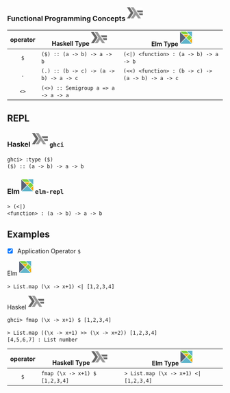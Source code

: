 


### Functional Programming Concepts <sup><img src="../images/602px-Haskell-Logo.svg.png" width=37 height=26><img></sup>

|  operator   |   Haskell Type <sup><img src="../images/602px-Haskell-Logo.svg.png" width=37 height=26><img></sup>   |  Elm Type <sup><img src="../images/elm-logo.png" width=28px height=28px><img></sup> |
|:-----------:|-------------------------------------------------------|------------|
| `$`         |  `($) :: (a -> b) -> a -> b`                          | `(<\|) <function> : (a -> b) -> a -> b` |
| `.`         |  `(.) :: (b -> c) -> (a -> b) -> a -> c`              | `(<<) <function> : (b -> c) -> (a -> b) -> a -> c` |
| `<>`        |  `(<>) :: Semigroup a => a -> a -> a`                 |          |




## REPL

### Haskel <sup><img src="../images/602px-Haskell-Logo.svg.png" width=37 height=26><img></sup> `ghci`

```
ghci> :type ($)
($) :: (a -> b) -> a -> b
```

### Elm <sup><img src="../images/elm-logo.png" width=28px height=28px><img></sup> `elm-repl`

```
> (<|)
<function> : (a -> b) -> a -> b
```

## Examples

- [X] Application Operator `$`

Elm <sup><img src="../images/elm-logo.png" width=28px height=28px><img></sup>

```
> List.map (\x -> x+1) <| [1,2,3,4]
```

Haskel <sup><img src="../images/602px-Haskell-Logo.svg.png" width=37 height=26><img></sup> 

```
ghci> fmap (\x -> x+1) $ [1,2,3,4]
```

```
> List.map ((\x -> x+1) >> (\x -> x+2)) [1,2,3,4] 
[4,5,6,7] : List number
```

|  operator   |   Haskell Type <sup><img src="../images/602px-Haskell-Logo.svg.png" width=37 height=26><img></sup>   |  Elm Type <sup><img src="../images/elm-logo.png" width=28px height=28px><img></sup> |
|:-----------:|-------------------------------------------------------|------------|
| `$`         |  `fmap (\x -> x+1) $ [1,2,3,4]`                          | `> List.map (\x -> x+1) <\| [1,2,3,4]` |
